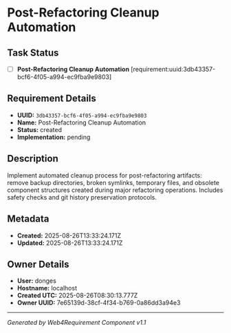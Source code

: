 # Post-Refactoring Cleanup Automation

## Task Status
- [ ] **Post-Refactoring Cleanup Automation** [requirement:uuid:3db43357-bcf6-4f05-a994-ec9fba9e9803]

## Requirement Details

- **UUID:** `3db43357-bcf6-4f05-a994-ec9fba9e9803`
- **Name:** Post-Refactoring Cleanup Automation
- **Status:** created
- **Implementation:** pending

## Description

Implement automated cleanup process for post-refactoring artifacts: remove backup directories, broken symlinks, temporary files, and obsolete component structures created during major refactoring operations. Includes safety checks and git history preservation protocols.

## Metadata

- **Created:** 2025-08-26T13:33:24.171Z
- **Updated:** 2025-08-26T13:33:24.171Z

## Owner Details

- **User:** donges
- **Hostname:** localhost
- **Created UTC:** 2025-08-26T08:30:13.777Z
- **Owner UUID:** 7e65139d-38cf-4f34-b769-0a86dd3a94e3

---

*Generated by Web4Requirement Component v1.1*